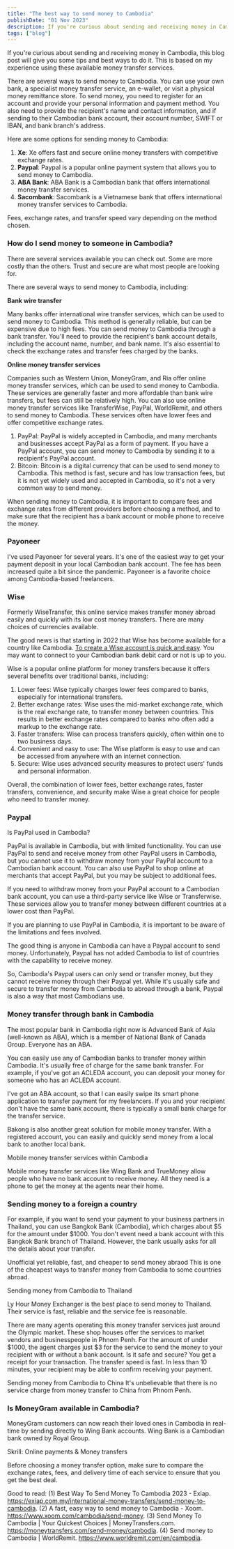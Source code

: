 ```yaml
---
title: "The best way to send money to Cambodia"
publishDate: "01 Nov 2023"
description: If you're curious about sending and receiving money in Cambodia
tags: ["blog"]
---
```


If you're curious about sending and receiving money in Cambodia, this blog post will give you some tips and best ways to do it. This is based on my experience using these available money transfer services.

There are several ways to send money to Cambodia. You can use your own bank, a specialist money transfer service, an e-wallet, or visit a physical money remittance store. To send money, you need to register for an account and provide your personal information and payment method. You also need to provide the recipient's name and contact information, and if sending to their Cambodian bank account, their account number, SWIFT or IBAN, and bank branch's address. 

Here are some options for sending money to Cambodia:

1. **Xe**: Xe offers fast and secure online money transfers with competitive exchange rates.
2. **Paypal**: Paypal is a popular online payment system that allows you to send money to Cambodia.
3. **ABA Bank**: ABA Bank is a Cambodian bank that offers international money transfer services.
4. **Sacombank**: Sacombank is a Vietnamese bank that offers international money transfer services to Cambodia.

Fees, exchange rates, and transfer speed vary depending on the method chosen.

### How do I send money to someone in Cambodia?

There are several services available you can check out. Some are more costly than the others. Trust and secure are what most people are looking for.

There are several ways to send money to Cambodia, including:

**Bank wire transfer**

Many banks offer international wire transfer services, which can be used to send money to Cambodia. This method is generally reliable, but can be expensive due to high fees. You can send money to Cambodia through a bank transfer. You'll need to provide the recipient's bank account details, including the account name, number, and bank name. It's also essential to check the exchange rates and transfer fees charged by the banks.

**Online money transfer services**

Companies such as Western Union, MoneyGram, and Ria offer online money transfer services, which can be used to send money to Cambodia. These services are generally faster and more affordable than bank wire transfers, but fees can still be relatively high. You can also use online money transfer services like TransferWise, PayPal, WorldRemit, and others to send money to Cambodia. These services often have lower fees and offer competitive exchange rates.

1. PayPal: PayPal is widely accepted in Cambodia, and many merchants and businesses accept PayPal as a form of payment. If you have a PayPal account, you can send money to Cambodia by sending it to a recipient's PayPal account.
2. Bitcoin: Bitcoin is a digital currency that can be used to send money to Cambodia. This method is fast, secure and has low transaction fees, but it is not yet widely used and accepted in Cambodia, so it's not a very common way to send money.

When sending money to Cambodia, it is important to compare fees and exchange rates from different providers before choosing a method, and to make sure that the recipient has a bank account or mobile phone to receive the money.

### Payoneer

I've used Payoneer for several years. It's one of the easiest way to get your payment deposit in your local Cambodian bank account. The fee has been increased quite a bit since the pandemic. Payoneer is a favorite choice among Cambodia-based freelancers.

### Wise

Formerly WiseTransfer, this online service makes transfer money abroad easily and quickly with its low cost money transfers. There are many choices of currencies available.

The good news is that starting in 2022 that Wise has become available for a country like Cambodia. [To create a Wise account is quick and easy](https://wise.com/invite/u/tharumb). You may want to connect to your Cambodian bank debit card or not is up to you.

Wise is a popular online platform for money transfers because it offers several benefits over traditional banks, including:

1. Lower fees: Wise typically charges lower fees compared to banks, especially for international transfers.
2. Better exchange rates: Wise uses the mid-market exchange rate, which is the real exchange rate, to transfer money between countries. This results in better exchange rates compared to banks who often add a markup to the exchange rate.
3. Faster transfers: Wise can process transfers quickly, often within one to two business days.
4. Convenient and easy to use: The Wise platform is easy to use and can be accessed from anywhere with an internet connection.
5. Secure: Wise uses advanced security measures to protect users' funds and personal information.

Overall, the combination of lower fees, better exchange rates, faster transfers, convenience, and security make Wise a great choice for people who need to transfer money.

### Paypal

Is PayPal used in Cambodia?

PayPal is available in Cambodia, but with limited functionality. You can use PayPal to send and receive money from other PayPal users in Cambodia, but you cannot use it to withdraw money from your PayPal account to a Cambodian bank account. You can also use PayPal to shop online at merchants that accept PayPal, but you may be subject to additional fees.

If you need to withdraw money from your PayPal account to a Cambodian bank account, you can use a third-party service like Wise or Transferwise. These services allow you to transfer money between different countries at a lower cost than PayPal.

If you are planning to use PayPal in Cambodia, it is important to be aware of the limitations and fees involved.

The good thing is anyone in Cambodia can have a Paypal account to send money. Unfortunately, Paypal has not added Cambodia to list of countries with the capability to receive money.

So, Cambodia's Paypal users can only send or transfer money, but they cannot receive money through their Paypal yet. While it's usually safe and secure to transfer money from Cambodia to abroad through a bank, Paypal is also a way that most Cambodians use.

### Money transfer through bank in Cambodia

The most popular bank in Cambodia right now is Advanced Bank of Asia (well-known as ABA), which is a member of National Bank of Canada Group. Everyone has an ABA.

You can easily use any of Cambodian banks to transfer money within Cambodia. It's usually free of charge for the same bank transfer. For example, if you've got an ACLEDA account, you can deposit your money for someone who has an ACLEDA account.

I've got an ABA account, so that I can easily swipe its smart phone application to transfer payment for my freelancers. If you and your recipient don't have the same bank account, there is typically a small bank charge for the transfer service.

Bakong is also another great solution for mobile money transfer. With a registered account, you can easily and quickly send money from a local bank to another local bank.

Mobile money transfer services within Cambodia

Mobile money transfer services like Wing Bank and TrueMoney allow people who have no bank account to receive money. All they need is a phone to get the money at the agents near their home.

### Sending money to a foreign a country

For example, if you want to send your payment to your business partners in Thailand, you can use Bangkok Bank (Cambodia), which charges about $5 for the amount under $1000. You don't event need a bank account with this Bangkok Bank branch of Thailand. However, the bank usually asks for all the details about your transfer.

Unofficial yet reliable, fast, and cheaper to send money abraod This is one of the cheapest ways to transfer money from Cambodia to some countries abroad.

Sending money from Cambodia to Thailand

Ly Hour Money Exchanger is the best place to send money to Thailand. Their service is fast, reliable and the service fee is reasonable.

There are many agents operating this money transfer services just around the Olympic market. These shop houses offer the services to market vendors and businesspeople in Phnom Penh. For the amount of under $1000, the agent charges just $3 for the service to send the money to your recipient with or without a bank account. Is it safe and secure? You get a receipt for your transaction. The transfer speed is fast. In less than 10 minutes, your recipient may be able to confirm receiving your payment.

Sending money from Cambodia to China It's unbelievable that there is no service charge from money transfer to China from Phnom Penh.

### Is MoneyGram available in Cambodia?

MoneyGram customers can now reach their loved ones in Cambodia in real-time by sending directly to Wing Bank accounts. Wing Bank is a Cambodian bank owned by Royal Group.

Skrill: Online payments & Money transfers

Before choosing a money transfer option, make sure to compare the exchange rates, fees, and delivery time of each service to ensure that you get the best deal.


Good to read: 
(1) Best Way To Send Money To Cambodia 2023 - Exiap. https://exiap.com.my/international-money-transfers/send-money-to-cambodia.
(2) A fast, easy way to send money to Cambodia - Xoom. https://www.xoom.com/cambodia/send-money.
(3) Send Money To Cambodia | Your Quickest Choices | MoneyTransfers.com. https://moneytransfers.com/send-money/cambodia.
(4) Send money to Cambodia | WorldRemit. https://www.worldremit.com/en/cambodia.
